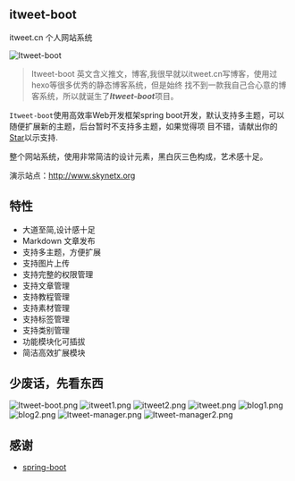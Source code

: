 ## itweet-boot
itweet.cn 个人网站系统

![Itweet-boot](https://github.com/itweet/itweet-boot/doc/image/Itweet-boot.png)

> Itweet-boot 英文含义推文，博客,我很早就以itweet.cn写博客，使用过hexo等很多优秀的静态博客系统，但是始终
> 找不到一款我自己合心意的博客系统，所以就诞生了***Itweet-boot***项目。

`Itweet-boot`使用高效率Web开发框架spring boot开发，默认支持多主题，可以随便扩展新的主题，后台暂时不支持多主题，如果觉得项
目不错，请献出你的[Star](https://github.com/itweet/itweet-boot/stargazers)以示支持.

整个网站系统，使用非常简洁的设计元素，黑白灰三色构成，艺术感十足。

演示站点：http://www.skynetx.org

## 特性

+ 大道至简,设计感十足
+ Markdown 文章发布
+ 支持多主题，方便扩展
+ 支持图片上传
+ 支持完整的权限管理
+ 支持文章管理
+ 支持教程管理
+ 支持素材管理
+ 支持标签管理
+ 支持类别管理
+ 功能模块化可插拔
+ 简洁高效扩展模块

## 少废话，先看东西

![Itweet-boot.png](https://github.com/itweet/itweet-boot/doc/image/Itweet-boot.png)
![itweet1.png](https://github.com/itweet/itweet-boot/doc/image/itweet1.png)
![itweet2.png](https://github.com/itweet/itweet-boot/doc/image/itweet2.png)
![itweet.png](https://github.com/itweet/itweet-boot/doc/image/itweet.png)
![blog1.png](https://github.com/itweet/itweet-boot/doc/image/blog1.png)
![blog2.png](https://github.com/itweet/itweet-boot/doc/image/blog2.png)
![Itweet-manager.png](https://github.com/itweet/itweet-boot/doc/image/Itweet-manager.png)
![Itweet-manager2.png](https://github.com/itweet/itweet-boot/doc/image/Itweet-manager2.png)


## 感谢

+ [spring-boot](https://projects.spring.io/spring-boot)
